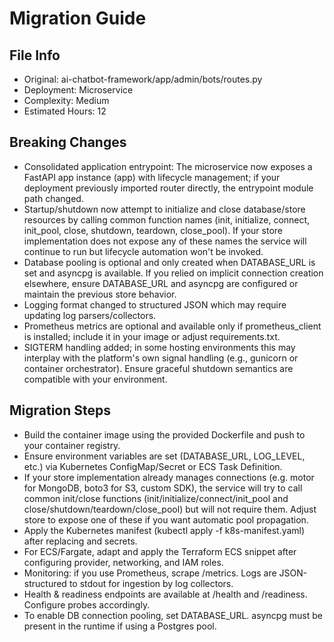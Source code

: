 # Migration Guide

## File Info
- Original: ai-chatbot-framework/app/admin/bots/routes.py
- Deployment: Microservice
- Complexity: Medium
- Estimated Hours: 12

## Breaking Changes
- Consolidated application entrypoint: The microservice now exposes a FastAPI app instance (app) with lifecycle management; if your deployment previously imported router directly, the entrypoint module path changed.
- Startup/shutdown now attempt to initialize and close database/store resources by calling common function names (init, initialize, connect, init_pool, close, shutdown, teardown, close_pool). If your store implementation does not expose any of these names the service will continue to run but lifecycle automation won't be invoked.
- Database pooling is optional and only created when DATABASE_URL is set and asyncpg is available. If you relied on implicit connection creation elsewhere, ensure DATABASE_URL and asyncpg are configured or maintain the previous store behavior.
- Logging format changed to structured JSON which may require updating log parsers/collectors.
- Prometheus metrics are optional and available only if prometheus_client is installed; include it in your image or adjust requirements.txt.
- SIGTERM handling added; in some hosting environments this may interplay with the platform's own signal handling (e.g., gunicorn or container orchestrator). Ensure graceful shutdown semantics are compatible with your environment.

## Migration Steps
- Build the container image using the provided Dockerfile and push to your container registry.
- Ensure environment variables are set (DATABASE_URL, LOG_LEVEL, etc.) via Kubernetes ConfigMap/Secret or ECS Task Definition.
- If your store implementation already manages connections (e.g. motor for MongoDB, boto3 for S3, custom SDK), the service will try to call common init/close functions (init/initialize/connect/init_pool and close/shutdown/teardown/close_pool) but will not require them. Adjust store to expose one of these if you want automatic pool propagation.
- Apply the Kubernetes manifest (kubectl apply -f k8s-manifest.yaml) after replacing <your-registry> and secrets.
- For ECS/Fargate, adapt and apply the Terraform ECS snippet after configuring provider, networking, and IAM roles.
- Monitoring: if you use Prometheus, scrape /metrics. Logs are JSON-structured to stdout for ingestion by log collectors.
- Health & readiness endpoints are available at /health and /readiness. Configure probes accordingly.
- To enable DB connection pooling, set DATABASE_URL. asyncpg must be present in the runtime if using a Postgres pool.

